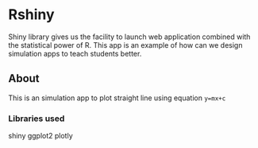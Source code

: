 # Rshiny
Shiny library gives us the facility to launch web application combined with the statistical power of R. 
This app is an example of how can we design simulation apps to teach students better. 

## About 
This is an simulation app to plot straight line using equation ``` y=mx+c ``` 

### Libraries used 
shiny
ggplot2
plotly
